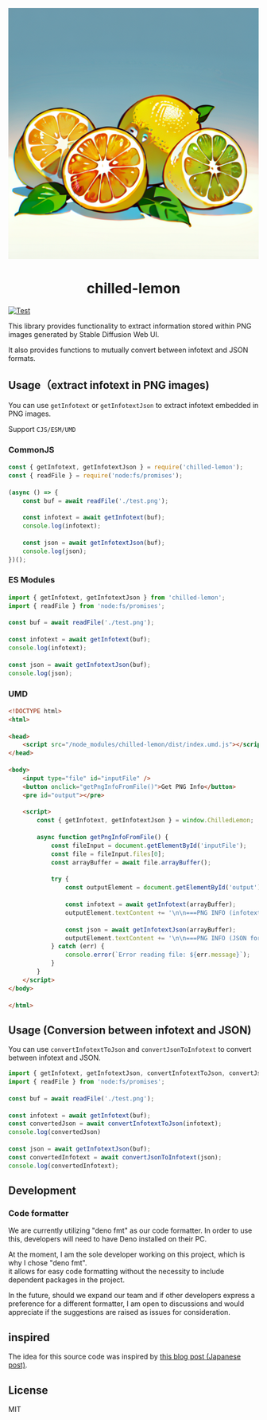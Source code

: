 <p align="center">
    <img src="./logo/project-logo.png" alt="project logo" />
</p>
<h1 align="center">chilled-lemon</h1>

[![Test](https://github.com/shinshin86/chilled-lemon/actions/workflows/test.yml/badge.svg)](https://github.com/shinshin86/chilled-lemon/actions/workflows/test.yml)

This library provides functionality to extract information stored within PNG images generated by Stable Diffusion Web UI.

It also provides functions to mutually convert between infotext and JSON formats.

## Usage（extract infotext in PNG images)

You can use `getInfotext` or `getInfotextJson` to extract infotext embedded in PNG images.

Support `CJS/ESM/UMD`

### CommonJS

```javascript
const { getInfotext, getInfotextJson } = require('chilled-lemon');
const { readFile } = require('node:fs/promises');

(async () => {
    const buf = await readFile('./test.png');

    const infotext = await getInfotext(buf);
    console.log(infotext);

    const json = await getInfotextJson(buf);
    console.log(json);
})();
```

### ES Modules

```javascript
import { getInfotext, getInfotextJson } from 'chilled-lemon';
import { readFile } from 'node:fs/promises';

const buf = await readFile('./test.png');

const infotext = await getInfotext(buf);
console.log(infotext);

const json = await getInfotextJson(buf);
console.log(json);
```


### UMD

```html
<!DOCTYPE html>
<html>

<head>
    <script src="/node_modules/chilled-lemon/dist/index.umd.js"></script>
</head>

<body>
    <input type="file" id="inputFile" />
    <button onclick="getPngInfoFromFile()">Get PNG Info</button>
    <pre id="output"></pre>

    <script>
        const { getInfotext, getInfotextJson } = window.ChilledLemon;

        async function getPngInfoFromFile() {
            const fileInput = document.getElementById('inputFile');
            const file = fileInput.files[0];
            const arrayBuffer = await file.arrayBuffer();

            try {
                const outputElement = document.getElementById('output');

                const infotext = await getInfotext(arrayBuffer);
                outputElement.textContent += '\n\n===PNG INFO (infotext format)===\n' + infotext;

                const json = await getInfotextJson(arrayBuffer);
                outputElement.textContent += '\n\n===PNG INFO (JSON format)===\n' + JSON.stringify(json);
            } catch (err) {
                console.error(`Error reading file: ${err.message}`);
            }
        }
    </script>
</body>

</html>
```


## Usage (Conversion between infotext and JSON)

You can use `convertInfotextToJson` and `convertJsonToInfotext` to convert between infotext and JSON.

```javascript
import { getInfotext, getInfotextJson, convertInfotextToJson, convertJsonToInfotext } from 'chilled-lemon';
import { readFile } from 'node:fs/promises';

const buf = await readFile('./test.png');

const infotext = await getInfotext(buf);
const convertedJson = await convertInfotextToJson(infotext);
console.log(convertedJson)

const json = await getInfotextJson(buf);
const convertedInfotext = await convertJsonToInfotext(json);
console.log(convertedInfotext);
```

## Development

### Code formatter

We are currently utilizing "deno fmt" as our code formatter. In order to use this, developers will need to have Deno installed on their PC.

At the moment, I am the sole developer working on this project, which is why I chose "deno fmt".  
it allows for easy code formatting without the necessity to include dependent packages in the project.

In the future, should we expand our team and if other developers express a preference for a different formatter, I am open to discussions and would appreciate if the suggestions are raised as issues for consideration.


## inspired

The idea for this source code was inspired by [this blog post (Japanese post)](https://qiita.com/javacommons/items/472e85be1b11098172b3).

## License

MIT
